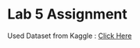 # Lab 5 Assignment 
Used Dataset from Kaggle : [Click Here](https://www.kaggle.com/datasets/ahmedabdulhamid/reviews-dataset "Click Here")